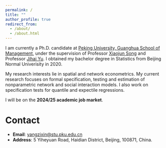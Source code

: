 ```yaml
---
permalink: /
title: ""
author_profile: true
redirect_from: 
  - /about/
  - /about.html
---
```


I am currently a Ph.D. candidate at [Peking University, Guanghua School of Management](https://en.gsm.pku.edu.cn/index.htm), under the supervision of Professor [Xiaojun Song](https://en.gsm.pku.edu.cn/conjsxq.jsp?urltype=tree.TreeTempUrl&wbtreeid=1099&user_id=sxj) and Professor [Jihai Yu](https://en.gsm.pku.edu.cn/conjsxq.jsp?urltype=tree.TreeTempUrl&wbtreeid=1099&user_id=jihai.yu). I obtained my bachelor degree in Statistics from Beijing Normal Univerisity in 2020.

My research interests lie in spatial and network econometrics. My current research focuses on formal specification, testing and estimation of nonparametric network and social interaction models. I also work on specification tests for quantile and expectile regressions.

I will be on the **2024/25 academic job market**.

Contact
======
* **Email**: yangzixin@stu.pku.edu.cn
* **Address**: 5 Yiheyuan Road, Haidian District, Beijing, 100871, China.
